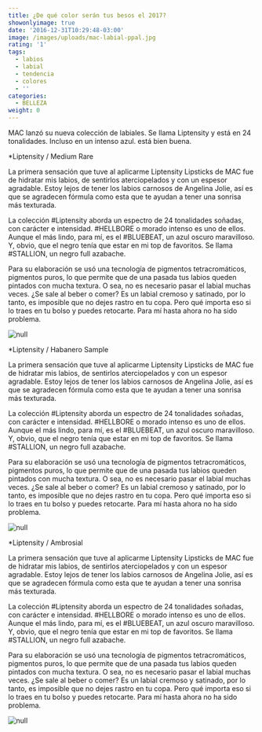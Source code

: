 ```yaml
---
title: ¿De qué color serán tus besos el 2017?
showonlyimage: true
date: '2016-12-31T10:29:48-03:00'
image: /images/uploads/mac-labial-ppal.jpg
rating: '1'
tags:
  - labios
  - labial
  - tendencia
  - colores
  - ''
categories:
  - BELLEZA
weight: 0
---
```

MAC lanzó su nueva colección de labiales. Se llama Liptensity y está en 24 tonalidades. Incluso en un intenso azul. está bien buena.

<!--more-->

\*Liptensity / Medium Rare

La primera sensación que tuve al aplicarme Liptensity Lipsticks de MAC fue de hidratar mis labios, de sentirlos aterciopelados y con un espesor agradable. Estoy lejos de tener los labios carnosos de Angelina Jolie, así es que se agradecen fórmula como esta que te ayudan a tener una sonrisa más texturada. 

La colección #Liptensity aborda un espectro de 24 tonalidades soñadas, con carácter e intensidad. #HELLBORE o morado intenso es uno de ellos. Aunque el más lindo, para mí, es el #BLUEBEAT, un azul oscuro maravilloso. Y, obvio, que el negro tenía que estar en mi top de favoritos. Se llama #STALLION, un negro full azabache. 

Para su elaboración se usó una tecnología de pigmentos tetracromáticos, pigmentos puros, lo que permite que de una pasada tus labios queden pintados con mucha textura. O sea, no es necesario pasar el labial muchas veces. ¿Se sale al beber o comer? Es un labial cremoso y satinado, por lo tanto, es imposible que no dejes rastro en tu copa. Pero qué importa eso si lo traes en tu bolso y puedes retocarte. Para mí hasta ahora no ha sido problema.

![null]()

\*Liptensity / Habanero Sample 

La primera sensación que tuve al aplicarme Liptensity Lipsticks de MAC fue de hidratar mis labios, de sentirlos aterciopelados y con un espesor agradable. Estoy lejos de tener los labios carnosos de Angelina Jolie, así es que se agradecen fórmula como esta que te ayudan a tener una sonrisa más texturada. 

La colección #Liptensity aborda un espectro de 24 tonalidades soñadas, con carácter e intensidad. #HELLBORE o morado intenso es uno de ellos. Aunque el más lindo, para mí, es el #BLUEBEAT, un azul oscuro maravilloso. Y, obvio, que el negro tenía que estar en mi top de favoritos. Se llama #STALLION, un negro full azabache. 

Para su elaboración se usó una tecnología de pigmentos tetracromáticos, pigmentos puros, lo que permite que de una pasada tus labios queden pintados con mucha textura. O sea, no es necesario pasar el labial muchas veces. ¿Se sale al beber o comer? Es un labial cremoso y satinado, por lo tanto, es imposible que no dejes rastro en tu copa. Pero qué importa eso si lo traes en tu bolso y puedes retocarte. Para mí hasta ahora no ha sido problema.

![null]()

\*Liptensity / Ambrosial 

La primera sensación que tuve al aplicarme Liptensity Lipsticks de MAC fue de hidratar mis labios, de sentirlos aterciopelados y con un espesor agradable. Estoy lejos de tener los labios carnosos de Angelina Jolie, así es que se agradecen fórmula como esta que te ayudan a tener una sonrisa más texturada. 

La colección #Liptensity aborda un espectro de 24 tonalidades soñadas, con carácter e intensidad. #HELLBORE o morado intenso es uno de ellos. Aunque el más lindo, para mí, es el #BLUEBEAT, un azul oscuro maravilloso. Y, obvio, que el negro tenía que estar en mi top de favoritos. Se llama #STALLION, un negro full azabache. 

Para su elaboración se usó una tecnología de pigmentos tetracromáticos, pigmentos puros, lo que permite que de una pasada tus labios queden pintados con mucha textura. O sea, no es necesario pasar el labial muchas veces. ¿Se sale al beber o comer? Es un labial cremoso y satinado, por lo tanto, es imposible que no dejes rastro en tu copa. Pero qué importa eso si lo traes en tu bolso y puedes retocarte. Para mí hasta ahora no ha sido problema.

![null]()
